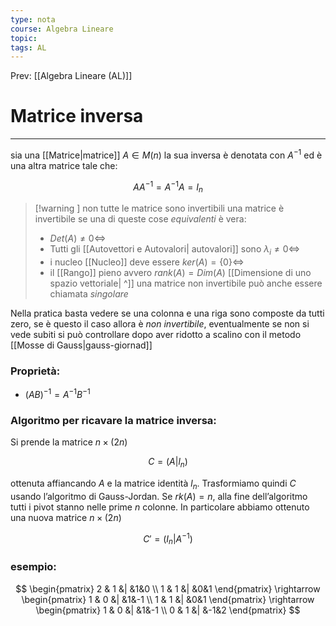 ```yaml
---
type: nota
course: Algebra Lineare
topic: 
tags: AL
---
```


Prev: [[Algebra Lineare (AL)]]

# Matrice inversa
---
sia una [[Matrice|matrice]] $A \in M(n)$ la sua inversa è denotata con $A^{-1}$ ed è una altra matrice tale che:

$$
AA^{-1}=A^{-1}A=I_n
$$

> [!warning ] non tutte le matrice sono invertibili
>una matrice è invertibile se una di queste cose _equivalenti_  è vera:
>- $Det(A) \not= 0 \iff$
>- Tutti gli [[Autovettori e Autovalori| autovalori]] sono $\lambda_i \not = 0 \iff$
>- i nucleo [[Nucleo]] deve essere $ker (A) = \{0\} \iff$
>-  il  [[Rango]] pieno avvero $rank(A) = Dim(A)$  [[Dimensione di uno spazio vettoriale| ^]] 
>una matrice non invertibile può anche essere chiamata _singolare_




Nella pratica basta vedere se una colonna e una riga sono composte da tutti zero, se è questo il caso allora è _non invertibile_, eventualmente se non si vede subiti si può controllare dopo aver ridotto a scalino con il metodo [[Mosse di Gauss|gauss-giornad]]

### Proprietà:

- $(AB)^{-1} = A^{-1} B^{-1}$

### Algoritmo per ricavare la matrice inversa:

 Si prende la matrice $n × (2n)$

$$
C = (A|l_n)
$$

ottenuta affiancando $A$ e la matrice identità $l_n$. Trasformiamo quindi $C$ usando l’algoritmo di Gauss-Jordan. Se $rk(A) = n$, alla fine dell’algoritmo tutti i pivot stanno nelle prime $n$ colonne. In particolare abbiamo ottenuto una nuova matrice $n × (2n)$

$$
 C' = (I_n | A^{-1})
$$

### esempio:

$$
\begin{pmatrix}
2 & 1 &| &1&0 \\
1 & 1 &| &0&1
\end{pmatrix}
\rightarrow
\begin{pmatrix}
1 & 0 &| &1&-1 \\
1 & 1 &| &0&1
\end{pmatrix}
\rightarrow
\begin{pmatrix}
1 & 0 &| &1&-1 \\
0 & 1 &| &-1&2
\end{pmatrix}
$$
